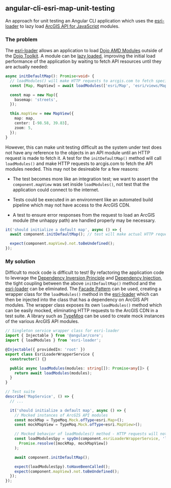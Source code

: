 ## angular-cli-esri-map-unit-testing

An approach for unit testing an Angular CLI application which uses the [esri-loader](https://github.com/Esri/esri-loader) to lazy load [ArcGIS API for JavaScript](https://developers.arcgis.com/javascript/) modules.

### The problem

The [esri-loader](https://github.com/Esri/esri-loader) allows an application to load [Dojo AMD Modules](https://dojotoolkit.org/documentation/tutorials/1.10/modules/index.html) outside of the [Dojo Toolkit](https://dojotoolkit.org/). A module can be [lazy loaded](https://github.com/Esri/esri-loader#lazy-loading-the-arcgis-api-for-javascript), improving the initial load performance of the application by waiting to fetch API resources until they are actually needed:

```typescript
async initDefaultMap(): Promise<void> {
  // loadModules() will make HTTP requests to arcgis.com to fetch specified modules
  const [Map, MapView] = await loadModules(['esri/Map', 'esri/views/MapView']);

  const map = new Map({
    basemap: 'streets',
  });

  this.mapView = new MapView({
    map: map,
    center: [-98.58, 39.83],
    zoom: 5,
  });
}
```

However, this can make unit testing difficult as the system under test does not have any reference to the objects in an API module until an HTTP request is made to fetch it. A test for the `initDefaultMap()` method will call `loadModules()` and make HTTP requests to arcgis.com to fetch the API modules needed. This may not be desireable for a few reasons:

- The test becomes more like an integration test; we want to assert the `component.mapView` was set inside `loadModules()`, not test that the application could connect to the internet.

- Tests could be executed in an environment like an automated build pipeline which may not have access to the ArcGIS CDN.

- A test to ensure error responses from the request to load an ArcGIS module (the unhappy path) are handled properly may be necessary.

```typescript
it('should initialize a default map', async () => {
  await component.initDefaultMap(); // test will make actual HTTP requests!

  expect(component.mapView).not.toBeUndefined();
});
```

### My solution

Difficult to mock code is difficult to test! By refactoring the application code to leverage the [Dependency Inversion Principle](https://en.wikipedia.org/wiki/Dependency_inversion_principle) and [Dependency Injection](https://en.wikipedia.org/wiki/Dependency_injection), the tight coupling between the above `initDefaultMap()` method and the [esri-loader](https://github.com/Esri/esri-loader) can be eliminated. The [Facade Pattern](https://en.wikipedia.org/wiki/Facade_pattern) can be used, creating a wrapper class for the `loadModules()` method in the [esri-loader](https://github.com/Esri/esri-loader) which can then be injected into the class that has a dependency on ArcGIS API modules. The wrapper class exposes its own `loadModules()` method which can be easily mocked, eliminating HTTP requests to the ArcGIS CDN in a test suite. A library such as [TypeMoq](https://github.com/florinn/typemoq) can be used to create mock instances of the various ArcGIS API modules.

```typescript
// Singleton service wrapper class for esri-loader
import { Injectable } from '@angular/core';
import { loadModules } from 'esri-loader';

@Injectable({ providedIn: 'root' })
export class EsriLoaderWrapperService {
  constructor() {}

  public async loadModules(modules: string[]): Promise<any[]> {
    return await loadModules(modules);
  }
}

// Test suite
describe('MapService', () => {
  // ...

  it('should initialize a default map', async () => {
    // Mocked instances of ArcGIS API modules
    const mockMap = TypeMoq.Mock.ofType<esri.Map>();
    const mockMapView = TypeMoq.Mock.ofType<esri.MapView>();

    // Mocked behavior of loadModules() method - HTTP requests will not be made
    const loadModulesSpy = spyOn(component.esriLoaderWrapperService, 'loadModules').and.returnValue(
      Promise.resolve([mockMap, mockMapView])
    );

    await component.initDefaultMap();

    expect(loadModulesSpy).toHaveBeenCalled();
    expect(component.mapView).not.toBeUndefined();
  });
});
```
